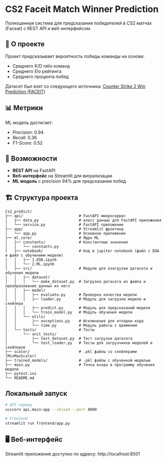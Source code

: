 # CS2 Faceit Match Winner Prediction
Полноценная система для предсказания победителей в CS2 матчах (Faceat) с REST API и веб-интерфейсом.

## 🎯 О проекте
Проект предсказывает вероятность победы команды на основе:
- Среднего K/D ratio команд
- Среднего Elo рейтинга  
- Среднего процента побед

Датасет был взят со следующего источника:
[Counter Strike 2 Win Prediction (FACEIT)](https://www.kaggle.com/datasets/piercehentosh/counter-strike-2-win-prediction-faceit)

## 📊 Метрики
ML модель достигает:
- *Precision*: 0.94
- *Recall*: 0.36
- *F1-Score*: 0.52

## 🌟 Возможности
- **REST API** на FastAPI
- **Веб-интерфейс** на Streamlit для визуализации
- **ML модель** с precision 94% для предсказания побед

## 🏗️ Структура проекта
```text
Cs2_predict/
├── api/                         # FastAPI микросервис
│   ├── data.py                  # класс данных для FastAPI приложения
│   └── service.py               # FastAPI приложение
├── app/                         # Streamlit фронтенд
│   └── app.py                   # Основное приложение
├── ml_core/                     # Ядро ML
│   ├── constants/               # Константные значения
│   │   └── constants.py  
│   ├── notebook/                # Код в jupiter notebook (файл с EDA и файл с обучением модели)
│   │   ├── 1.EDA.ipynb
│   │   └── 2.ML.ipynb
│   ├── src/                     # Модули для озагрузки датасета и обучения модели
│   │   ├── dataset/
│   │   │   └── make_dataset.py  # Загрузка датасета из файла и преобразование данных из него
│   │   ├── model/
│   │   │   ├── evaluate.py      # Проверка качества модели
│   │   │   ├── loader.py        # Модуль для загрузки модели и скейлера
│   │   │   ├── predict.py       # Модуль для предсказаний модели
│   │   │   └── train_model.py   # Модуль обучения модели
│   │   └── utils/
│   │       ├── exceptions.py    # Исключения для отладки кода
│   │       └── time.py          # Модуль работы с временем 
│   └── tests/                   # Тесты
│       └── unit_tests/
│           ├── test_dataset.py  # Тест загрузки датасета
│           └── test_loader.py   # Тесты для загрузчиков моделей и скейлеров
├── scaler/                      # .pkl файлы со скейлерами (MinMaxScaler)
├── trained_models/              # .pkl файлы с обученной моделью
├── main.py                      # Точка входа в программу обучения модели
├── pytest.ini
└── README.md
```

## Локальный запуск
```bash
# API сервер
uvicorn api.main:app --reload --port 8000

# Frontend
streamlit run frontend/app.py
```

## 🖥️ Веб-интерфейс
Streamlit приложение доступно по адресу: http://localhost:8501



